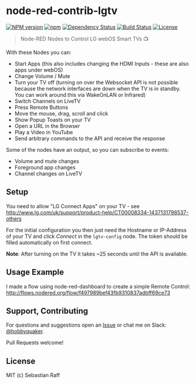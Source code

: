 # node-red-contrib-lgtv

[![NPM version](https://badge.fury.io/js/node-red-contrib-lgtv.svg)](http://badge.fury.io/js/node-red-contrib-lgtv)
[![npm](https://img.shields.io/npm/dt/node-red-contrib-lgtv.svg)]()
[![Dependency Status](https://img.shields.io/gemnasium/hobbyquaker/node-red-contrib-lgtv.svg?maxAge=2592000)](https://gemnasium.com/github.com/hobbyquaker/node-red-contrib-lgtv)
[![Build Status](https://travis-ci.org/hobbyquaker/node-red-contrib-lgtv.svg?branch=master)](https://travis-ci.org/hobbyquaker/node-red-contrib-lgtv)
[![License][mit-badge]][mit-url]

> Node-RED Nodes to Control LG webOS Smart TVs :tv:

With these Nodes you can:
* Start Apps (this also includes changing the HDMI Inputs - these are also apps under webOS)
* Change Volume / Mute
* Turn your TV off (turning on over the Websocket API is not possible because the network interfaces are down when the 
TV is in standby. You can work around this via WakeOnLAN or Infrared)
* Switch Channels on LiveTV
* Press Remote Buttons
* Move the mouse, drag, scroll and click
* Show Popup Toasts on your TV
* Open a URL in the Browser
* Play a Video in YouTube
* Send arbitrary commands to the API and receive the response

Some of the nodes have an output, so you can subscribe to events:
* Volume and mute changes
* Foreground app changes
* Channel changes on LiveTV


## Setup

You need to allow "LG Connect Apps" on your TV - see 
http://www.lg.com/uk/support/product-help/CT00008334-1437131798537-others

For the initial configuration you then just need the Hostname or IP-Address of your TV and 
click *Connect* in the `lgtv-config` node. The token should be filled automatically on first connect.

**Note**: After turning on the TV it takes ~25 seconds until the API is available.


## Usage Example

I made a flow using node-red-dashboard to create a simple Remote Control: 
http://flows.nodered.org/flow/f497989bef43fb9310837adbff69ce73


## Support, Contributing

For questions and suggestions open an [Issue](https://github.com/hobbyquaker/node-red-contrib-lgtv/issues/new) or chat 
me on Slack: [@hobbyquaker](https://node-red.slack.com/team/hobbyquaker).

Pull Requests welcome!


## License

MIT (c) Sebastian Raff

[mit-badge]: https://img.shields.io/badge/License-MIT-blue.svg?style=flat
[mit-url]: LICENSE
